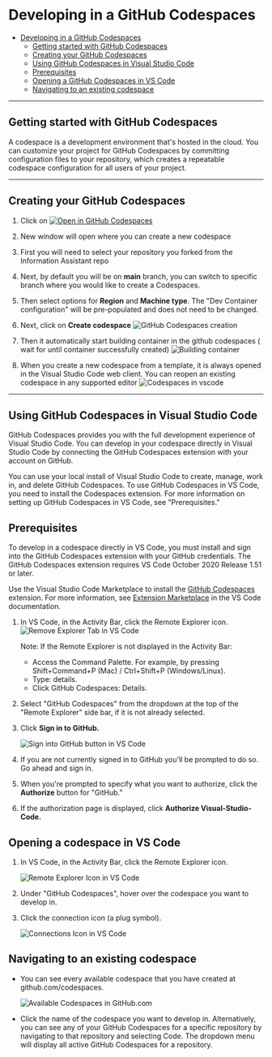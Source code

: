 # Developing in a GitHub Codespaces

- [Developing in a GitHub Codespaces](#developing-in-a-github-codespaces)
  - [Getting started with GitHub Codespaces](#getting-started-with-GitHub-Codespaces)
  - [Creating your GitHub Codespaces](#creating-your-codespace)
  - [Using GitHub Codespaces in Visual Studio Code](#using-github-codespaces-in-visual-studio-code)
  - [Prerequisites](#prerequisites)
  - [Opening a GitHub Codespaces in VS Code](#opening-a-codespace-in-vs-code)
  - [Navigating to an existing codespace](#navigating-to-an-existing-codespace)

---

## Getting started with GitHub Codespaces

A codespace is a development environment that's hosted in the cloud. You can customize your project for GitHub Codespaces by committing configuration files to your repository, which creates a repeatable codespace configuration for all users of your project.

---

## Creating your GitHub Codespaces

1. Click on [![Open in GitHub Codespaces](https://github.com/codespaces/badge.svg)](https://github.com/codespaces/new/)
1. New window will open where you can create a new codespace
1. First you will need to select your repository you forked from the Information Assistant repo
1. Next, by default you will be on **main** branch, you can switch to specific branch where you would like to create a Codespaces.
1. Then select options for **Region** and **Machine type**. The "Dev Container configuration" will be pre-populated and does not need to be changed.
1. Next, click on **Create codespace**
   ![GitHub Codespaces creation](/docs/images/codespace_creation.png)

1. Then it automatically start building container in the github codespaces ( wait for until container successfully created)
   ![Building container](/docs/images/codespaces_building_container.png)
1. When you create a new codespace from a template, it is always opened in the Visual Studio Code web client. You can reopen an existing codespace in any supported editor
   ![Codespaces in vscode](/docs/images/codespaces_open_in_vs_code_desktop.png)

---

## Using GitHub Codespaces in Visual Studio Code

GitHub Codespaces provides you with the full development experience of Visual Studio Code. You can develop in your codespace directly in Visual Studio Code by connecting the GitHub Codespaces extension with your account on GitHub.

You can use your local install of Visual Studio Code to create, manage, work in, and delete GitHub Codespaces. To use GitHub Codespaces in VS Code, you need to install the Codespaces extension. For more information on setting up GitHub Codespaces in VS Code, see "Prerequisites."

## Prerequisites

To develop in a codespace directly in VS Code, you must install and sign into the GitHub Codespaces extension with your GitHub credentials. The GitHub Codespaces extension requires VS Code October 2020 Release 1.51 or later.

Use the Visual Studio Code Marketplace to install the [GitHub Codespaces](https://marketplace.visualstudio.com/items?itemName=GitHub.codespaces) extension. For more information, see [Extension Marketplace](https://code.visualstudio.com/docs/editor/extension-gallery) in the VS Code documentation.

1. In VS Code, in the Activity Bar, click the Remote Explorer icon.
   ![Remove Explorer Tab in VS Code](/docs/images/developing_in_a_codespaces_image_2.png)

   Note: If the Remote Explorer is not displayed in the Activity Bar:

   - Access the Command Palette. For example, by pressing Shift+Command+P (Mac) / Ctrl+Shift+P (Windows/Linux).
   - Type: details.
   - Click GitHub Codespaces: Details.

2. Select "GitHub Codespaces" from the dropdown at the top of the "Remote Explorer" side bar, if it is not already selected.

3. Click **Sign in to GitHub.**

   ![Sign into GitHub button in VS Code](/docs/images/developing_in_a_codespaces_image_1.png)

4. If you are not currently signed in to GitHub you'll be prompted to do so. Go ahead and sign in.

5. When you're prompted to specify what you want to authorize, click the **Authorize** button for "GitHub."

6. If the authorization page is displayed, click **Authorize Visual-Studio-Code.**

## Opening a codespace in VS Code

1. In VS Code, in the Activity Bar, click the Remote Explorer icon.

   ![Remote Explorer Icon in VS Code](/docs/images/developing_in_a_codespaces_open_in_vscode_3.png)

2. Under "GitHub Codespaces", hover over the codespace you want to develop in.

3. Click the connection icon (a plug symbol).

   ![Connections Icon in VS Code](/docs/images/developing_in_a_codespaces_open_in_vscode_4.png)

## Navigating to an existing codespace

- You can see every available codespace that you have created at github.com/codespaces.

  ![Available Codespaces in GitHub.com](/docs/images/developing_in_a_codespaces_open_in_vscode_2.png)

- Click the name of the codespace you want to develop in.
  Alternatively, you can see any of your GitHub Codespaces for a specific repository by navigating to that repository and selecting Code. The dropdown menu will display all active GitHub Codespaces for a repository.
